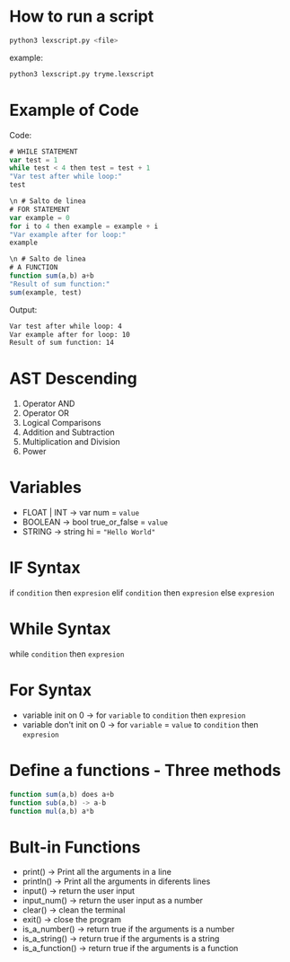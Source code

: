 # How to run a script
```bash
python3 lexscript.py <file>
```
example:
```bash
python3 lexscript.py tryme.lexscript
```

# Example of Code
Code:
```javascript
# WHILE STATEMENT
var test = 1
while test < 4 then test = test + 1
"Var test after while loop:"
test

\n # Salto de linea
# FOR STATEMENT
var example = 0
for i to 4 then example = example + i
"Var example after for loop:"
example

\n # Salto de linea
# A FUNCTION
function sum(a,b) a+b
"Result of sum function:"
sum(example, test)
```
Output:
```bash
Var test after while loop: 4 
Var example after for loop: 10 
Result of sum function: 14
```

# AST Descending
1. Operator AND
2. Operator OR
3. Logical Comparisons 
4. Addition and Subtraction 
5. Multiplication and Division 
6. Power 

# Variables
- FLOAT | INT -> var num = `value`
- BOOLEAN -> bool true_or_false = `value`
- STRING -> string hi = `"Hello World"`

# IF Syntax
if `condition` then `expresion` elif `condition` then `expresion` else `expresion`

# While Syntax
while `condition` then `expresion`

# For Syntax
- variable init on 0 -> for `variable` to `condition` then `expresion` 
- variable don't init on 0 -> for `variable` = `value` to `condition` then `expresion`

# Define a functions - Three methods
```javascript
function sum(a,b) does a+b
function sub(a,b) -> a-b
function mul(a,b) a*b
```

# Bult-in Functions
- print()         -> Print all the arguments in a line
- println()       -> Print all the arguments in diferents lines
- input()         -> return the user input
- input_num()     -> return the user input as a number
- clear()         -> clean the terminal
- exit()          -> close the program
- is_a_number()   -> return true if the arguments is a number
- is_a_string()   -> return true if the arguments is a string
- is_a_function() -> return true if the arguments is a function